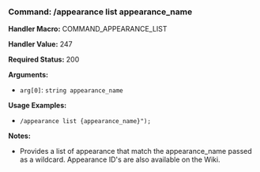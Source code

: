 ### Command: /appearance list appearance_name

**Handler Macro:** COMMAND_APPEARANCE_LIST

**Handler Value:** 247

**Required Status:** 200

**Arguments:**
- `arg[0]`: `string appearance_name`

**Usage Examples:**
- `/appearance list {appearance_name}");`

**Notes:**
- Provides a list of appearance that match the appearance_name passed as a wildcard.  Appearance ID's are also available on the Wiki.